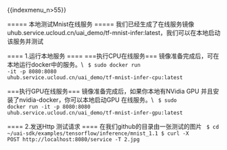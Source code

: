 {{indexmenu_n>55}}

===== 本地测试Mnist在线服务 =====
我们已经生成了在线服务镜像uhub.service.ucloud.cn/uai_demo/tf-mnist-infer:latest，我们可以在本地启动该服务并测试

==== 1.运行本地服务 ====
===执行CPU在线服务===
镜像准备完成后，可在本地运行docker中的服务。\\
<code>
$ sudo docker run -it -p 8080:8080 uhub.service.ucloud.cn/uai_demo/tf-mnist-infer-cpu:latest
</code>

===执行GPU在线服务===
镜像准备完成后，如果你本地有NVidia GPU 并且安装了nvidia-docker，你可以本地启动GPU 在线服务。\\
<code>
$ sudo docker run -it -p 8080:8080 uhub.service.ucloud.cn/uai_demo/tf-mnist-infer-gpu:latest
</code>



==== 2.发送Http 测试请求 ====
在我们github的目录由一张测试的图片
<code>
$ cd ~/uai-sdk/examples/tensorflow/inference/mnist_1.1
$ curl -X POST http://localhost:8080/service -T 2.jpg
</code>